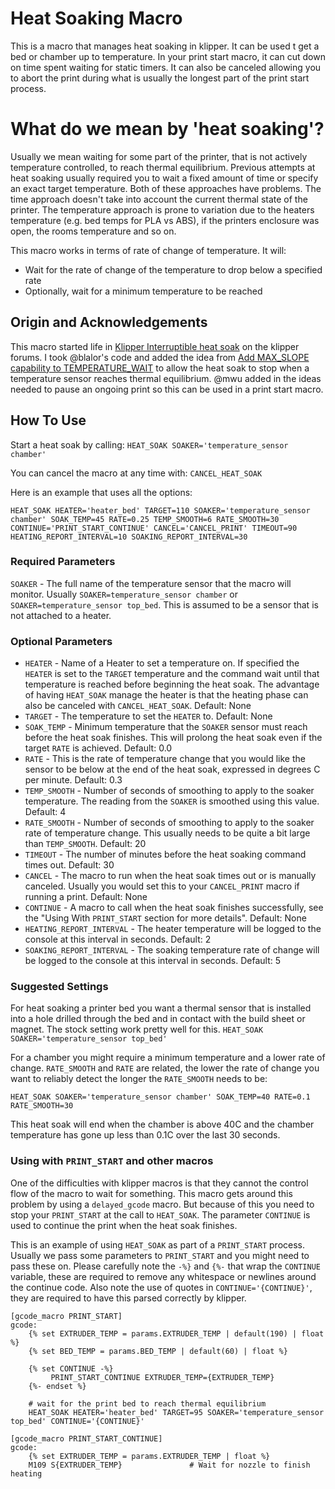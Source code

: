# Heat Soaking Macro

This is a macro that manages heat soaking in klipper. It can be used t get a bed or chamber up to temperature. In your print start macro, it can cut down on time spent waiting for static timers. It can also be canceled allowing you to abort the print during what is usually the longest part of the print start process.

# What do we mean by 'heat soaking'?
Usually we mean waiting for some part of the printer, that is not actively temperature controlled, to reach thermal equilibrium. Previous attempts at heat soaking usually required you to wait a fixed amount of time or specify an exact target temperature. Both of these approaches have problems. The time approach doesn't take into account the current thermal state of the printer. The temperature approach is prone to variation due to the heaters temperature (e.g. bed temps for PLA vs ABS), if the printers enclosure was open, the rooms temperature and so on.

This macro works in terms of rate of change of temperature. It will:
* Wait for the rate of change of the temperature to drop below a specified rate
* Optionally, wait for a minimum temperature to be reached

## Origin and Acknowledgements
This macro started life in [Klipper Interruptible heat soak](https://klipper.discourse.group/t/interruptible-heat-soak/1552/) on the klipper forums. I took @blalor's code and added the idea from [Add MAX_SLOPE capability to TEMPERATURE_WAIT](https://github.com/Klipper3d/klipper/pull/4796) to allow the heat soak to stop when a temperature sensor reaches thermal equilibrium. @mwu added in the ideas needed to pause an ongoing print so this can be used in a print start macro.

## How To Use
Start a heat soak by calling:
`HEAT_SOAK SOAKER='temperature_sensor chamber'`

You can cancel the macro at any time with:
`CANCEL_HEAT_SOAK`

Here is an example that uses all the options:
```
HEAT_SOAK HEATER='heater_bed' TARGET=110 SOAKER='temperature_sensor chamber' SOAK_TEMP=45 RATE=0.25 TEMP_SMOOTH=6 RATE_SMOOTH=30 CONTINUE='PRINT_START_CONTINUE' CANCEL='CANCEL_PRINT' TIMEOUT=90 HEATING_REPORT_INTERVAL=10 SOAKING_REPORT_INTERVAL=30
```

### Required Parameters
`SOAKER` - The full name of the temperature sensor that the macro will monitor. Usually `SOAKER=temperature_sensor chamber` or `SOAKER=temperature_sensor top_bed`. This is assumed to be a sensor that is not attached to a heater.

### Optional Parameters
* `HEATER` - Name of a Heater to set a temperature on. If specified the `HEATER` is set to the `TARGET` temperature and the command wait until that temperature is reached before beginning the heat soak. The advantage of having `HEAT_SOAK` manage the heater is that the heating phase can also be canceled with `CANCEL_HEAT_SOAK`. Default: None
* `TARGET` - The temperature to set the `HEATER` to. Default: None
* `SOAK_TEMP` - Minimum temperature that the `SOAKER` sensor must reach before the heat soak finishes. This will prolong the heat soak even if the target `RATE` is achieved. Default: 0.0
* `RATE` - This is the rate of temperature change that you would like the sensor to be below at the end of the heat soak, expressed in degrees C per minute. Default: 0.3
* `TEMP_SMOOTH` - Number of seconds of smoothing to apply to the soaker temperature. The reading from the `SOAKER` is smoothed using this value. Default: 4
* `RATE_SMOOTH` - Number of seconds of smoothing to apply to the soaker rate of temperature change. This usually needs to be quite a bit large than `TEMP_SMOOTH`. Default: 20
* `TIMEOUT` - The number of minutes before the heat soaking command times out. Default: 30
* `CANCEL` - The macro to run when the heat soak times out or is manually canceled. Usually you would set this to your `CANCEL_PRINT` macro if running a print. Default: None
* `CONTINUE` - A macro to call when the heat soak finishes successfully, see the "Using With `PRINT_START` section for more details". Default: None
* `HEATING_REPORT_INTERVAL` - The heater temperature will be logged to the console at this interval in seconds. Default: 2
* `SOAKING_REPORT_INTERVAL` - The soaking temperature rate of change will be logged to the console at this interval in seconds. Default: 5

### Suggested Settings
For heat soaking a printer bed you want a thermal sensor that is installed into a hole drilled through the bed and in contact with the build sheet or magnet. The stock setting work pretty well for this.
`HEAT_SOAK SOAKER='temperature_sensor top_bed' `

For a chamber you might require a minimum temperature and a lower rate of change. `RATE_SMOOTH` and `RATE` are related, the lower the rate of change you want to reliably detect the longer the `RATE_SMOOTH` needs to be:

```
HEAT_SOAK SOAKER='temperature_sensor chamber' SOAK_TEMP=40 RATE=0.1 RATE_SMOOTH=30
```

This heat soak will end when the chamber is above 40C and the chamber temperature has gone up less than 0.1C over the last 30 seconds.

### Using with `PRINT_START` and other macros
One of the difficulties with klipper macros is that they cannot the control flow of the macro to wait for something. This macro gets around this problem by using a `delayed_gcode` macro. But because of this you need to stop your `PRINT_START` at the call to `HEAT_SOAK`. The parameter `CONTINUE` is used to continue the print when the heat soak finishes.

This is an example of using `HEAT_SOAK` as part of a `PRINT_START` process. Usually we pass some parameters to `PRINT_START` and you might need to pass these on. Please carefully note the `-%}` and `{%-` that wrap the `CONTINUE` variable, these are required to remove any whitespace or newlines around the continue code. Also note the use of quotes in `CONTINUE='{CONTINUE}'`, they are required to have this parsed correctly by klipper.

```
[gcode_macro PRINT_START]
gcode:
    {% set EXTRUDER_TEMP = params.EXTRUDER_TEMP | default(190) | float %}
    {% set BED_TEMP = params.BED_TEMP | default(60) | float %}

    {% set CONTINUE -%}
         PRINT_START_CONTINUE EXTRUDER_TEMP={EXTRUDER_TEMP}
    {%- endset %}

    # wait for the print bed to reach thermal equilibrium
    HEAT_SOAK HEATER='heater_bed' TARGET=95 SOAKER='temperature_sensor top_bed' CONTINUE='{CONTINUE}'

[gcode_macro PRINT_START_CONTINUE]
gcode:
    {% set EXTRUDER_TEMP = params.EXTRUDER_TEMP | float %}
    M109 S{EXTRUDER_TEMP}               # Wait for nozzle to finish heating
```


